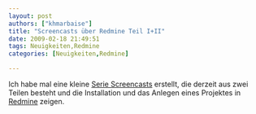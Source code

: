 ```yaml
---
layout: post
authors: ["khmarbaise"]
title: "Screencasts über Redmine Teil I+II"
date: 2009-02-18 21:49:51
tags: Neuigkeiten,Redmine
categories: [Neuigkeiten,Redmine]

---
```

Ich habe mal eine kleine <a href="http://www.soebes.de/public/screencasts.de.html">Serie Screencasts</a> erstellt, die derzeit aus zwei Teilen besteht und die Installation und das Anlegen eines Projektes in <a href="http://www.redmine.org">Redmine</a> zeigen.
